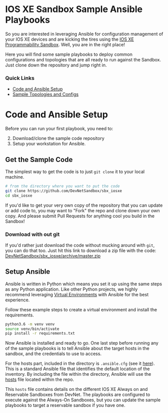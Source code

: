# IOS XE Sandbox Sample Ansible Playbooks

So you are interested in leveraging Ansible for configuration management of your IOS XE devices and are kicking the tires using the [IOS XE Programmability Sandbox]().  Well, you are in the right place!  

Here you will find some sample playbooks to deploy common configurations and topologies that are all ready to run against the Sandbox.  Just clone down the repository and jump right in.  

### Quick Links

* [Code and Ansible Setup](#code-and-ansible-setup)
* [Sample Topologies and Configs](#sample-topologies-and-configs)

# Code and Ansible Setup

Before you can run your first playbook, you need to:

2. Download/clone the sample code repository
3. Setup your workstation for Ansible.  

## Get the Sample Code

The simplest way to get the code is to just `git clone` it to your local machine.  

```bash
# from the directory where you want to put the code
git clone https://github.com/DevNetSandbox/sbx_iosxe
cd sbx_iosxe
```

If you'd like to get your very own copy of the repository that you can update or add code to, you may want to "Fork" the repo and clone down your own copy.  And please submit Pull Requests for anything cool you build in the Sandbox!  

### Download with out git

If you'd rather just download the code without mucking around with `git`, you can do that too.  Just hit this link to download a zip file with the code:  [DevNetSandbox/sbx_iosxe/archive/master.zip](https://github.com/DevNetSandbox/sbx_iosxe/archive/master.zip)

## Setup Ansible

Ansible is written in Python which means you set it up using the same steps as any Python application.  Like other Python projects, we highly recommend leveraging [Virtual Environments](http://docs.python-guide.org/en/latest/dev/virtualenvs/) with Ansible for the best experience.  

Follow these example steps to create a virtual environment and install the requirements.  

```bash
python3.6 -m venv venv
source venv/bin/activate
pip install -r requirements.txt
```

Now Ansible is installed and ready to go.  One last step before running any of the sample playbooks is to tell Ansible about the target hosts in the sandbox, and the credentials to use to access.  

For the hosts part, included in the directory is `.ansible.cfg` (see it [here](.ansible.cfg)).  This is a standard Ansible file that identifies the default location of the inventory.  By including the file within the directory, Ansible will use the [hosts](hosts) file located within the repo.  

This `hosts` file contains details on the different IOS XE Always on and Reservable Sandboxes from DevNet.  The playbooks are configured to execute against the Always-On Sandboxes, but you can update the sample playbooks to target a reservable sandbox if you have one.  
